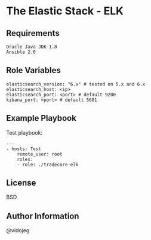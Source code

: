 The Elastic Stack - ELK
=========
Requirements
------------
	Oracle Java JDK 1.8
	Ansible 2.0
	
Role Variables
--------------
```
elasticsearch_version: "6.x" # tested on 5.x and 6.x
elasticsearch_host: <ip>
elasticsearch_port: <port> # default 9200
kibana_port: <port> # default 5601
```

Example Playbook
----------------
Test playbook:
```
---
- hosts: Test
    remote_user: root
    roles:
    - role: ./tradecore-elk
```

License
-------
BSD

Author Information
------------------
@vidojeg
